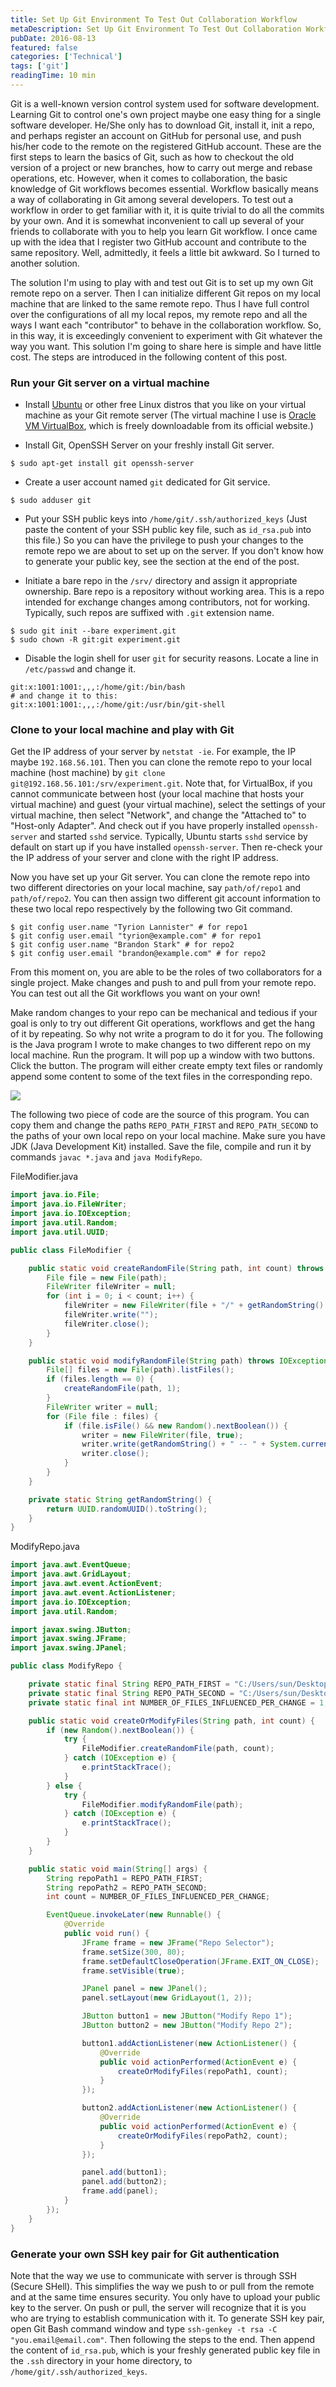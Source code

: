 ```yaml
---
title: Set Up Git Environment To Test Out Collaboration Workflow
metaDescription: Set Up Git Environment To Test Out Collaboration Workflow
pubDate: 2016-08-13
featured: false
categories: ['Technical']
tags: ['git']
readingTime: 10 min
---
```


Git is a well-known version control system used for software development. Learning Git to control one's own project maybe one easy thing for a single software developer. He/She only has to download Git, install it, init a repo, and perhaps register an account on GitHub for personal use, and push his/her code to the remote on the registered GitHub account. These are the first steps to learn the basics of Git, such as how to checkout the old version of a project or new branches, how to carry out merge and rebase operations, etc. However, when it comes to collaboration, the basic knowledge of Git workflows becomes essential. Workflow basically means a way of collaborating in Git among several developers. To test out a workflow in order to get familiar with it, it is quite trivial to do all the commits by your own. And it is somewhat inconvenient to call up several of your friends to collaborate with you to help you learn Git workflow. I once came up with the idea that I register two GitHub account and contribute to the same repository. Well, admittedly, it feels a little bit awkward. So I turned to another solution.

The solution I'm using to play with and test out Git is to set up my own Git remote repo on a server. Then I can initialize different Git repos on my local machine that are linked to the same remote repo. Thus I have full control over the configurations of all my local repos, my remote repo and all the ways I want each "contributor" to behave in the collaboration workflow. So, in this way, it is exceedingly convenient to experiment with Git whatever the way you want. This solution I'm going to share here is simple and have little cost. The steps are introduced in the following content of this post.

### Run your Git server on a virtual machine

* Install [Ubuntu](http://http://www.ubuntu.com/global) or other free Linux distros that you like on your virtual machine as your Git remote server (The virtual machine I use is [Oracle VM VirtualBox](https://www.virtualbox.org/), which is freely downloadable from its official website.)

* Install Git, OpenSSH Server on your freshly install Git server.
```
$ sudo apt-get install git openssh-server
```

* Create a user account named `git` dedicated for Git service.
```
$ sudo adduser git
```

* Put your SSH public keys into `/home/git/.ssh/authorized_keys` (Just paste the content of your SSH public key file, such as `id_rsa.pub` into this file.) So you can have the privilege to push your changes to the remote repo we are about to set up on the server. If you don't know how to generate your public key, see the section at the end of the post.

* Initiate a bare repo in the `/srv/` directory and assign it appropriate ownership. Bare repo is a repository without working area. This is a repo intended for exchange changes among contributors, not for working. Typically, such repos are suffixed with `.git` extension name.
```
$ sudo git init --bare experiment.git
$ sudo chown -R git:git experiment.git
```

* Disable the login shell for user `git` for security reasons. Locate a line in `/etc/passwd` and change it.
```
git:x:1001:1001:,,,:/home/git:/bin/bash
# and change it to this:
git:x:1001:1001:,,,:/home/git:/usr/bin/git-shell
```

### Clone to your local machine and play with Git

Get the IP address of your server by `netstat -ie`. For example, the IP maybe `192.168.56.101`. Then you can clone the remote repo to your local machine (host machine) by `git clone git@192.168.56.101:/srv/experiment.git`. Note that, for VirtualBox, if you cannot communicate between host (your local machine that hosts your virtual machine) and guest (your virtual machine), select the settings of your virtual machine, then select "Network", and change the "Attached to" to "Host-only Adapter". And check out if you have properly installed `openssh-server` and started `sshd` service. Typically, Ubuntu starts `sshd` service by default on start up if you have installed `openssh-server`. Then re-check your the IP address of your server and clone with the right IP address.

Now you have set up your Git server. You can clone the remote repo into two different directories on your local machine, say `path/of/repo1` and `path/of/repo2`. You can then assign two different git account information to these two local repo respectively by the following two Git command.
```
$ git config user.name "Tyrion Lannister" # for repo1
$ git config user.email "tyrion@example.com" # for repo1
$ git config user.name "Brandon Stark" # for repo2
$ git config user.email "brandon@example.com" # for repo2
```

From this moment on, you are able to be the roles of two collaborators for a single project. Make changes and push to and pull from your remote repo. You can test out all the Git workflows you want on your own!

Make random changes to your repo can be mechanical and tedious if your goal is only to try out different Git operations, workflows and get the hang of it by repeating. So why not write a program to do it for you. The following is the Java program I wrote to make changes to two different repo on my local machine. Run the program. It will pop up a window with two buttons. Click the button. The program will either create empty text files or randomly append some content to some of the text files in the corresponding repo.

![](/images/modify_repo_interface.png)

The following two piece of code are the source of this program. You can copy them and change the paths `REPO_PATH_FIRST` and `REPO_PATH_SECOND` to the paths of your own local repo on your local machine. Make sure you have JDK (Java Development Kit) installed. Save the file, compile and run it by commands `javac *.java` and `java ModifyRepo`.

FileModifier.java
```java
import java.io.File;
import java.io.FileWriter;
import java.io.IOException;
import java.util.Random;
import java.util.UUID;

public class FileModifier {

    public static void createRandomFile(String path, int count) throws IOException {
        File file = new File(path);
        FileWriter fileWriter = null;
        for (int i = 0; i < count; i++) {
            fileWriter = new FileWriter(file + "/" + getRandomString() + ".txt");
            fileWriter.write("");
            fileWriter.close();
        }
    }

    public static void modifyRandomFile(String path) throws IOException {
        File[] files = new File(path).listFiles();
        if (files.length == 0) {
            createRandomFile(path, 1);
        }
        FileWriter writer = null;
        for (File file : files) {
            if (file.isFile() && new Random().nextBoolean()) {
                writer = new FileWriter(file, true);
                writer.write(getRandomString() + " -- " + System.currentTimeMillis() + "\n");
                writer.close();
            }
        }
    }

    private static String getRandomString() {
        return UUID.randomUUID().toString();
    }
}
```

ModifyRepo.java
```java
import java.awt.EventQueue;
import java.awt.GridLayout;
import java.awt.event.ActionEvent;
import java.awt.event.ActionListener;
import java.io.IOException;
import java.util.Random;

import javax.swing.JButton;
import javax.swing.JFrame;
import javax.swing.JPanel;

public class ModifyRepo {

    private static final String REPO_PATH_FIRST = "C:/Users/sun/Desktop/git/repo1"; // Change this to your own local repo
    private static final String REPO_PATH_SECOND = "C:/Users/sun/Desktop/git/repo2"; // Change this to your own local repo
    private static final int NUMBER_OF_FILES_INFLUENCED_PER_CHANGE = 1; // If you want to influence more files per click, increase this value.

    public static void createOrModifyFiles(String path, int count) {
        if (new Random().nextBoolean()) {
            try {
                FileModifier.createRandomFile(path, count);
            } catch (IOException e) {
                e.printStackTrace();
            }
        } else {
            try {
                FileModifier.modifyRandomFile(path);
            } catch (IOException e) {
                e.printStackTrace();
            }
        }
    }

    public static void main(String[] args) {
        String repoPath1 = REPO_PATH_FIRST;
        String repoPath2 = REPO_PATH_SECOND;
        int count = NUMBER_OF_FILES_INFLUENCED_PER_CHANGE;

        EventQueue.invokeLater(new Runnable() {
            @Override
            public void run() {
                JFrame frame = new JFrame("Repo Selector");
                frame.setSize(300, 80);
                frame.setDefaultCloseOperation(JFrame.EXIT_ON_CLOSE);
                frame.setVisible(true);

                JPanel panel = new JPanel();
                panel.setLayout(new GridLayout(1, 2));

                JButton button1 = new JButton("Modify Repo 1");
                JButton button2 = new JButton("Modify Repo 2");

                button1.addActionListener(new ActionListener() {
                    @Override
                    public void actionPerformed(ActionEvent e) {
                        createOrModifyFiles(repoPath1, count);
                    }
                });

                button2.addActionListener(new ActionListener() {
                    @Override
                    public void actionPerformed(ActionEvent e) {
                        createOrModifyFiles(repoPath2, count);
                    }
                });

                panel.add(button1);
                panel.add(button2);
                frame.add(panel);
            }
        });
    }
}
```

### Generate your own SSH key pair for Git authentication

Note that the way we use to communicate with server is through SSH (Secure SHell). This simplifies the way we push to or pull from the remote and at the same time ensures security. You only have to upload your public key to the server. On push or pull, the server will recognize that it is you who are trying to establish communication with it. To generate SSH key pair, open Git Bash command window and type `ssh-genkey -t rsa -C "you.email@email.com"`. Then following the steps to the end. Then append the content of `id_rsa.pub`, which is your freshly generated public key file in the `.ssh` directory in your home directory, to `/home/git/.ssh/authorized_keys`.
